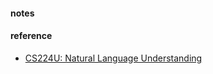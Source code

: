 #### notes


#### reference
* [CS224U: Natural Language Understanding](http://web.stanford.edu/class/cs224u/index.html)